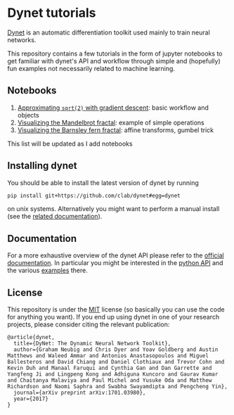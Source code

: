 # Dynet tutorials

[Dynet](https://github.com/clab/dynet) is an automatic differentiation toolkit used mainly to train neural networks. 

This repository contains a few tutorials in the form of jupyter notebooks to get familiar with dynet's API and workflow through simple and (hopefully) fun examples not necessarily related to machine learning.

## Notebooks

1. [Approximating `sqrt(2)` with gradient descent](notebooks/1-sqrt_2.ipynb): basic workflow and objects
2. [Visualizing the Mandelbrot fractal](notebooks/2-mandebrot.ipynb): example of simple operations
3. [Visualizing the Barnsley fern fractal](notebooks/3-Barnley_fern.ipynb): affine transforms, gumbel trick

This list will be updated as I add notebooks

## Installing dynet

You should be able to install the latest version of dynet by running

```bash
pip install git+https://github.com/clab/dynet#egg=dynet
```
on unix systems. Alternatively you might want to perform a manual install (see the [related documentation](http://dynet.readthedocs.io/en/latest/python.html#manual-installation)).

## Documentation

For a more exhaustive overview of the dynet API please refer to the [official documentation](http://dynet.readthedocs.io/en/latest/index.html). In particular you might be interested in the [python API](http://dynet.readthedocs.io/en/latest/python_ref.html) and the various [examples](http://dynet.readthedocs.io/en/latest/examples.html) there.

## License

This repository is under the [MIT](LICENSE) license (so basically you can use the code for anything you want). If you end up using dynet in one of your research projects, please consider citing the relevant publication:

```
@article{dynet,
  title={DyNet: The Dynamic Neural Network Toolkit},
  author={Graham Neubig and Chris Dyer and Yoav Goldberg and Austin Matthews and Waleed Ammar and Antonios Anastasopoulos and Miguel Ballesteros and David Chiang and Daniel Clothiaux and Trevor Cohn and Kevin Duh and Manaal Faruqui and Cynthia Gan and Dan Garrette and Yangfeng Ji and Lingpeng Kong and Adhiguna Kuncoro and Gaurav Kumar and Chaitanya Malaviya and Paul Michel and Yusuke Oda and Matthew Richardson and Naomi Saphra and Swabha Swayamdipta and Pengcheng Yin},
  journal={arXiv preprint arXiv:1701.03980},
  year={2017}
}
```
